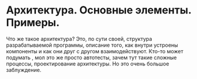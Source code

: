 # Архитектура. Основные элементы. Примеры.

Что же такое архитектура? Это, по сути своей, структура разрабатываемой программы,  описание того, как внутри устроены компоненты и как они друг с другом взаимодействуют. Кто-то может подумать , мол это же просто автотесты, зачем тут такие сложные процессы, проектирование архитектуры. Но это очень большое заблуждение.